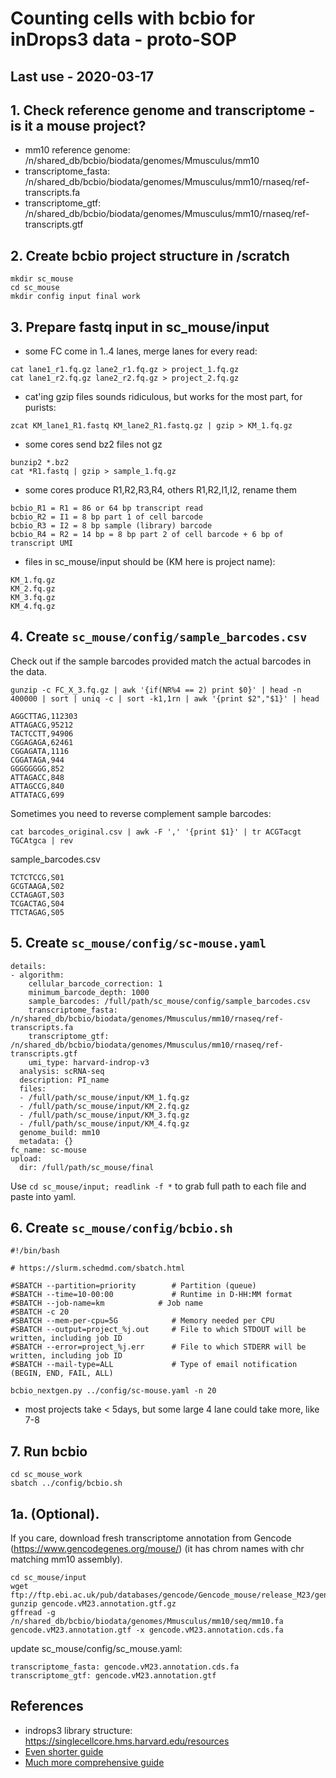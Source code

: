 # Counting cells with bcbio for inDrops3 data - proto-SOP

## Last use - 2020-03-17

## 1. Check reference genome and transcriptome - is it a mouse project?
- mm10 reference genome: /n/shared_db/bcbio/biodata/genomes/Mmusculus/mm10
- transcriptome_fasta: /n/shared_db/bcbio/biodata/genomes/Mmusculus/mm10/rnaseq/ref-transcripts.fa
- transcriptome_gtf: /n/shared_db/bcbio/biodata/genomes/Mmusculus/mm10/rnaseq/ref-transcripts.gtf

## 2. Create bcbio project structure in /scratch
```
mkdir sc_mouse
cd sc_mouse
mkdir config input final work
```

## 3. Prepare fastq input in sc_mouse/input
- some FC come in 1..4 lanes, merge lanes for every read:
```
cat lane1_r1.fq.gz lane2_r1.fq.gz > project_1.fq.gz
cat lane1_r2.fq.gz lane2_r2.fq.gz > project_2.fq.gz
```
- cat'ing gzip files sounds ridiculous, but works for the most part, for purists:
```
zcat KM_lane1_R1.fastq KM_lane2_R1.fastq.gz | gzip > KM_1.fq.gz
```

- some cores send bz2 files not gz
```
bunzip2 *.bz2
cat *R1.fastq | gzip > sample_1.fq.gz
```

- some cores produce R1,R2,R3,R4, others R1,R2,I1,I2, rename them
```
bcbio_R1 = R1 = 86 or 64 bp transcript read
bcbio_R2 = I1 = 8 bp part 1 of cell barcode
bcbio_R3 = I2 = 8 bp sample (library) barcode
bcbio_R4 = R2 = 14 bp = 8 bp part 2 of cell barcode + 6 bp of transcript UMI
```
- files in sc_mouse/input should be (KM here is project name):
```
KM_1.fq.gz
KM_2.fq.gz
KM_3.fq.gz
KM_4.fq.gz
```

## 4. Create `sc_mouse/config/sample_barcodes.csv`
Check out if the sample barcodes provided match the actual barcodes in the data.
```
gunzip -c FC_X_3.fq.gz | awk '{if(NR%4 == 2) print $0}' | head -n 400000 | sort | uniq -c | sort -k1,1rn | awk '{print $2","$1}' | head

AGGCTTAG,112303
ATTAGACG,95212
TACTCCTT,94906
CGGAGAGA,62461
CGGAGATA,1116
CGGATAGA,944
GGGGGGGG,852
ATTAGACC,848
ATTAGCCG,840
ATTATACG,699
```

Sometimes you need to reverse complement sample barcodes:
```
cat barcodes_original.csv | awk -F ',' '{print $1}' | tr ACGTacgt TGCAtgca | rev
```

sample_barcodes.csv
```
TCTCTCCG,S01
GCGTAAGA,S02
CCTAGAGT,S03
TCGACTAG,S04
TTCTAGAG,S05
```

## 5. Create `sc_mouse/config/sc-mouse.yaml`
```
details:
- algorithm:
    cellular_barcode_correction: 1
    minimum_barcode_depth: 1000
    sample_barcodes: /full/path/sc_mouse/config/sample_barcodes.csv
    transcriptome_fasta: /n/shared_db/bcbio/biodata/genomes/Mmusculus/mm10/rnaseq/ref-transcripts.fa
    transcriptome_gtf: /n/shared_db/bcbio/biodata/genomes/Mmusculus/mm10/rnaseq/ref-transcripts.gtf
    umi_type: harvard-indrop-v3
  analysis: scRNA-seq
  description: PI_name
  files:
  - /full/path/sc_mouse/input/KM_1.fq.gz
  - /full/path/sc_mouse/input/KM_2.fq.gz
  - /full/path/sc_mouse/input/KM_3.fq.gz
  - /full/path/sc_mouse/input/KM_4.fq.gz
  genome_build: mm10
  metadata: {}
fc_name: sc-mouse
upload:
  dir: /full/path/sc_mouse/final
```
Use `cd sc_mouse/input; readlink -f *` to grab full path to each file and paste into yaml.

## 6. Create `sc_mouse/config/bcbio.sh`
```
#!/bin/bash

# https://slurm.schedmd.com/sbatch.html

#SBATCH --partition=priority        # Partition (queue)
#SBATCH --time=10-00:00             # Runtime in D-HH:MM format
#SBATCH --job-name=km            # Job name
#SBATCH -c 20
#SBATCH --mem-per-cpu=5G            # Memory needed per CPU
#SBATCH --output=project_%j.out     # File to which STDOUT will be written, including job ID
#SBATCH --error=project_%j.err      # File to which STDERR will be written, including job ID
#SBATCH --mail-type=ALL             # Type of email notification (BEGIN, END, FAIL, ALL)

bcbio_nextgen.py ../config/sc-mouse.yaml -n 20
```
- most projects take < 5days, but some large 4 lane could take more, like 7-8

## 7. Run bcbio
```
cd sc_mouse_work
sbatch ../config/bcbio.sh
```

## 1a. (Optional). 
If you care, download fresh transcriptome annotation from Gencode (https://www.gencodegenes.org/mouse/)
(it has chrom names with chr matching mm10 assembly).
```
cd sc_mouse/input
wget ftp://ftp.ebi.ac.uk/pub/databases/gencode/Gencode_mouse/release_M23/gencode.vM23.annotation.gtf.gz
gunzip gencode.vM23.annotation.gtf.gz
gffread -g /n/shared_db/bcbio/biodata/genomes/Mmusculus/mm10/seq/mm10.fa gencode.vM23.annotation.gtf -x gencode.vM23.annotation.cds.fa
```
update sc_mouse/config/sc_mouse.yaml:
```
transcriptome_fasta: gencode.vM23.annotation.cds.fa
transcriptome_gtf: gencode.vM23.annotation.gtf
```
## References
- indrops3 library structure: https://singlecellcore.hms.harvard.edu/resources
- [Even shorter guide](https://github.com/bcbio/bcbio-nextgen/blob/master/config/templates/indrop-singlecell.yaml)
- [Much more comprehensive guide](https://github.com/hbc/tutorials/blob/master/scRNAseq/scRNAseq_analysis_tutorial/lessons/01_bcbio_run.md)
